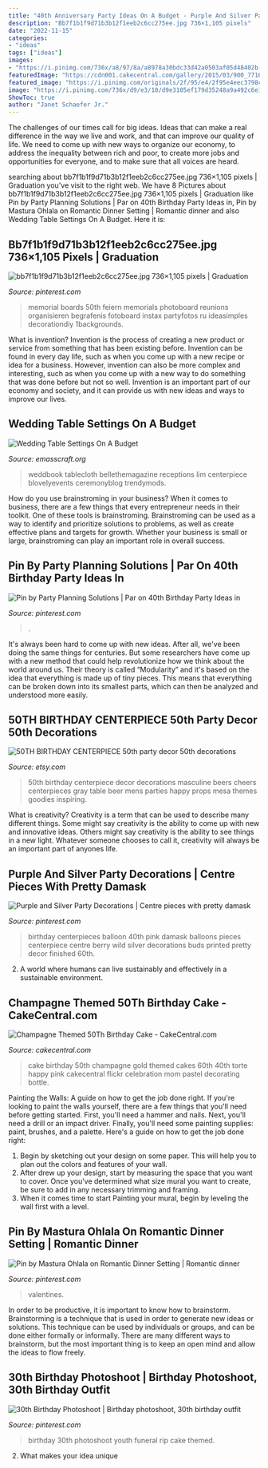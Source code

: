 ```yaml
---
title: "40th Anniversary Party Ideas On A Budget - Purple And Silver Party Decorations"
description: "Bb7f1b1f9d71b3b12f1eeb2c6cc275ee.jpg 736×1,105 pixels"
date: "2022-11-15"
categories:
- "ideas"
tags: ["ideas"]
images:
- "https://i.pinimg.com/736x/a8/97/8a/a8978a30bdc33d42a0503af05d48402b--th-birthday-centerpieces-black-centerpieces.jpg"
featuredImage: "https://cdn001.cakecentral.com/gallery/2015/03/900_771686OIfH_champagne-themed-50th-birthday-cake.jpg"
featured_image: "https://i.pinimg.com/originals/2f/95/e4/2f95e4eec3798ccf0df3e0b50107faad.jpg"
image: "https://i.pinimg.com/736x/d9/e3/10/d9e3105ef179d35248a9a492c6e1b5cc.jpg"
ShowToc: true
author: "Janet Schaefer Jr."
---
```



The challenges of our times call for big ideas. Ideas that can make a real difference in the way we live and work, and that can improve our quality of life. We need to come up with new ways to organize our economy, to address the inequality between rich and poor, to create more jobs and opportunities for everyone, and to make sure that all voices are heard.

	

		
searching about bb7f1b1f9d71b3b12f1eeb2c6cc275ee.jpg 736×1,105 pixels | Graduation you've visit to the right web. We have 8 Pictures about bb7f1b1f9d71b3b12f1eeb2c6cc275ee.jpg 736×1,105 pixels | Graduation like Pin by Party Planning Solutions | Par on 40th Birthday Party Ideas in, Pin by Mastura Ohlala on Romantic Dinner Setting | Romantic dinner and also Wedding Table Settings On A Budget. Here it is:
		
    
## Bb7f1b1f9d71b3b12f1eeb2c6cc275ee.jpg 736×1,105 Pixels | Graduation

<img loading=lazy src="https://i.pinimg.com/736x/de/db/1e/dedb1e840e40aeaa6b257322b7da0985.jpg" onerror="this.onerror=null;this.src='https://tse4.mm.bing.net/th?id=OIP.bEMzBMC-Vfaa1N-eYA8F6AHaLH&amp;pid=15.1';" alt="bb7f1b1f9d71b3b12f1eeb2c6cc275ee.jpg 736×1,105 pixels | Graduation">

_Source: pinterest.com_

>memorial boards 50th feiern memorials photoboard reunions organisieren begrafenis fotoboard instax partyfotos ru ideasimples decorationdiy 1backgrounds. 

	

What is invention?
Invention is the process of creating a new product or service from something that has been existing before. Invention can be found in every day life, such as when you come up with a new recipe or idea for a business. However, invention can also be more complex and interesting, such as when you come up with a new way to do something that was done before but not so well. Invention is an important part of our economy and society, and it can provide us with new ideas and ways to improve our lives.

    
## Wedding Table Settings On A Budget

<img loading=lazy src="https://www.emasscraft.org/wp-content/uploads/2017/01/1000_images_about_wedding_reception_centerpieces_and_decorations_4.jpg" onerror="this.onerror=null;this.src='https://tse2.mm.bing.net/th?id=OIP.LgHdErJEnosB5FG5uC1dBAHaLI&amp;pid=15.1';" alt="Wedding Table Settings On A Budget">

_Source: emasscraft.org_

>weddbook tablecloth bellethemagazine receptions lim centerpiece blovelyevents ceremonyblog trendymods. 

	

How do you use brainstroming in your business?
When it comes to business, there are a few things that every entrepreneur needs in their toolkit. One of these tools is brainstroming. Brainstroming can be used as a way to identify and prioritize solutions to problems, as well as create effective plans and targets for growth. Whether your business is small or large, brainstroming can play an important role in overall success.

    
## Pin By Party Planning Solutions | Par On 40th Birthday Party Ideas In

<img loading=lazy src="https://i.pinimg.com/736x/d6/f3/c0/d6f3c04bea9bd142218ba6c643fe9f71.jpg" onerror="this.onerror=null;this.src='https://tse1.mm.bing.net/th?id=OIP.qwiUq3nIWazPP1yTCKkXEgHaJQ&amp;pid=15.1';" alt="Pin by Party Planning Solutions | Par on 40th Birthday Party Ideas in">

_Source: pinterest.com_

>. 

	

It's always been hard to come up with new ideas. After all, we've been doing the same things for centuries. But some researchers have come up with a new method that could help revolutionize how we think about the world around us. Their theory is called “Modularity” and it's based on the idea that everything is made up of tiny pieces. This means that everything can be broken down into its smallest parts, which can then be analyzed and understood more easily.

    
## 50TH BIRTHDAY CENTERPIECE 50th Party Decor 50th Decorations

<img loading=lazy src="https://img.etsystatic.com/il/780e19/1275092835/il_570xN.1275092835_qffo.jpg?version=0" onerror="this.onerror=null;this.src='https://tse1.mm.bing.net/th?id=OIP.HxpDA0vYmiCAVZkz2jyTzAHaJ4&amp;pid=15.1';" alt="50TH BIRTHDAY CENTERPIECE 50th party decor 50th decorations">

_Source: etsy.com_

>50th birthday centerpiece decor decorations masculine beers cheers centerpieces gray table beer mens parties happy props mesa themes goodies inspiring. 

	

What is creativity?
Creativity is a term that can be used to describe many different things. Some might say creativity is the ability to come up with new and innovative ideas. Others might say creativity is the ability to see things in a new light. Whatever someone chooses to call it, creativity will always be an important part of anyones life.

    
## Purple And Silver Party Decorations | Centre Pieces With Pretty Damask

<img loading=lazy src="https://i.pinimg.com/736x/a8/97/8a/a8978a30bdc33d42a0503af05d48402b--th-birthday-centerpieces-black-centerpieces.jpg" onerror="this.onerror=null;this.src='https://tse2.mm.bing.net/th?id=OIP.bLgqQ3ux9ubE8TESflhhVQHaJ3&amp;pid=15.1';" alt="Purple and Silver Party Decorations | Centre pieces with pretty damask">

_Source: pinterest.com_

>birthday centerpieces balloon 40th pink damask balloons pieces centerpiece centre berry wild silver decorations buds printed pretty decor finished 60th. 

	

2. A world where humans can live sustainably and effectively in a sustainable environment. 

    
## Champagne Themed 50Th Birthday Cake - CakeCentral.com

<img loading=lazy src="https://cdn001.cakecentral.com/gallery/2015/03/900_771686OIfH_champagne-themed-50th-birthday-cake.jpg" onerror="this.onerror=null;this.src='https://tse4.mm.bing.net/th?id=OIP.NBbVB-mccXf9LPYfJSQ2ngHaJ4&amp;pid=15.1';" alt="Champagne Themed 50Th Birthday Cake - CakeCentral.com">

_Source: cakecentral.com_

>cake birthday 50th champagne gold themed cakes 60th 40th torte happy pink cakecentral flickr celebration mom pastel decorating bottle. 

	

Painting the Walls: A guide on how to get the job done right.
If you're looking to paint the walls yourself, there are a few things that you'll need before getting started. First, you'll need a hammer and nails. Next, you'll need a drill or an impact driver. Finally, you'll need some painting supplies: paint, brushes, and a palette. Here's a guide on how to get the job done right: 
1) Begin by sketching out your design on some paper. This will help you to plan out the colors and features of your wall. 
2) After drew up your design, start by measuring the space that you want to cover. Once you've determined what size mural you want to create, be sure to add in any necessary trimming and framing. 
3) When it comes time to start Painting your mural, begin by leveling the wall first with a level.

    
## Pin By Mastura Ohlala On Romantic Dinner Setting | Romantic Dinner

<img loading=lazy src="https://i.pinimg.com/originals/2f/95/e4/2f95e4eec3798ccf0df3e0b50107faad.jpg" onerror="this.onerror=null;this.src='https://tse1.mm.bing.net/th?id=OIP.ueHdzlGtGdT7ufUeu-d57gHaJ4&amp;pid=15.1';" alt="Pin by Mastura Ohlala on Romantic Dinner Setting | Romantic dinner">

_Source: pinterest.com_

>valentines. 

	

In order to be productive, it is important to know how to brainstorm. Brainstorming is a technique that is used in order to generate new ideas or solutions. This technique can be used by individuals or groups, and can be done either formally or informally. There are many different ways to brainstorm, but the most important thing is to keep an open mind and allow the ideas to flow freely.

    
## 30th Birthday Photoshoot | Birthday Photoshoot, 30th Birthday Outfit

<img loading=lazy src="https://i.pinimg.com/736x/d9/e3/10/d9e3105ef179d35248a9a492c6e1b5cc.jpg" onerror="this.onerror=null;this.src='https://tse1.mm.bing.net/th?id=OIP.ndtBRg_84pxnLpCdR77UuAHaLI&amp;pid=15.1';" alt="30th Birthday Photoshoot | Birthday photoshoot, 30th birthday outfit">

_Source: pinterest.com_

>birthday 30th photoshoot youth funeral rip cake themed. 

	

2. What makes your idea unique 

